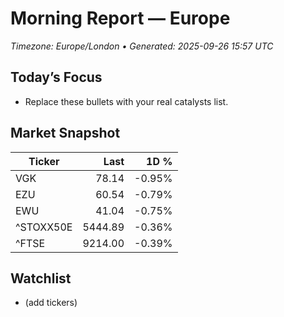 # Morning Report — Europe
_Timezone: Europe/London • Generated: 2025-09-26 15:57 UTC_

## Today’s Focus
- Replace these bullets with your real catalysts list.

## Market Snapshot
| Ticker | Last | 1D % |
|---|---:|---:|
| VGK | 78.14 | -0.95% |
| EZU | 60.54 | -0.79% |
| EWU | 41.04 | -0.75% |
| ^STOXX50E | 5444.89 | -0.36% |
| ^FTSE | 9214.00 | -0.39% |

## Watchlist
- (add tickers)
